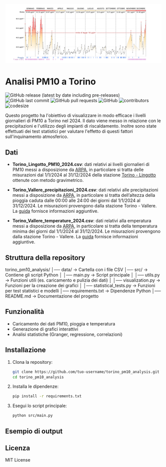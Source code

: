 
![](chart.png)

# Analisi PM10 a Torino

![GitHub release (latest by date including pre-releases)](https://img.shields.io/github/v/release/alriss/torino_pm10_analysis?include_prereleases)
![GitHub last commit](https://img.shields.io/github/last-commit/alriss/torino_pm10_analysis)
![GitHub pull requests](https://img.shields.io/github/issues-pr/alriss/torino_pm10_analysis)
![GitHub](https://img.shields.io/github/license/alriss/torino_pm10_analysis)
![contributors](https://img.shields.io/github/contributors/alriss/torino_pm10_analysis) 
![codesize](https://img.shields.io/github/languages/code-size/alriss/torino_pm10_analysise) 

Questo progetto ha l'obiettivo di visualizzare in modo efficace i livelli giornalieri di PM10 a Torino nel 2024. Il dato viene messo in relazione con le precipitazioni e l'utilizzo degli impianti di riscaldamento. Inoltre sono state effettuati dei test statistici per valutare l'effetto di questi fattori sull'inquinamento atmosferico.

## Dati

- **Torino_Lingotto_PM10_2024.csv**: dati relativi ai livelli giornalieri di PM10 messi a disposizione da [ARPA](https://aria.ambiente.piemonte.it/qualita-aria/dati), in particolare si tratta delle misurazioni dal 1/1/2024 al 31/12/2024 della stazione [Torino - Lingotto](https://webgis.arpa.piemonte.it/secure_apps/qualita_aria/dati_anagrafici/index.php?NUMCODICE=001272-806) ottenute con metodo gravimetrico.

- **Torino_Vallere_precipitazioni_2024.csv**: dati relativi alle precipitazioni messi a disposizione da [ARPA](https://www.arpa.piemonte.it/rischi_naturali/snippets_arpa_graphs/dati_giornalieri_meteo/?statid=PIE-001272-904-2001-05-17&param=P), in particolare si tratta  dell’altezza della pioggia caduta dalle 00:00 alle 24:00 dei giorni dal 1/1/2024 al 31/12/2024. Le misurazioni provengono dalla stazione Torino - Vallere. La [guida](https://www.arpa.piemonte.it/rischi_naturali/document/Guida_alla_lettura_dati_meteo_-_Banca_Dati_Storica.pdf) fornisce informazioni aggiuntive.

- **Torino_Vallere_temperature_2024.csv**: dati relativi alla emperatura messi a disposizione da [ARPA](https://www.arpa.piemonte.it/rischi_naturali/snippets_arpa_graphs/dati_giornalieri_meteo/?statid=PIE-001272-904-2001-05-17&param=T), in particolare si tratta  della temperatura minima dei giorni dal 1/1/2024 al 31/12/2024. Le misurazioni provengono dalla stazione Torino - Vallere. La [guida](https://www.arpa.piemonte.it/rischi_naturali/document/Guida_alla_lettura_dati_meteo_-_Banca_Dati_Storica.pdf) fornisce informazioni aggiuntive. 

## Struttura della repository

torino_pm10_analysis/
│── data/                      -> Cartella con i file CSV
│── src/                       -> Contiene gli script Python
│   │── main.py                -> Script principale
│   │── utils.py               -> Funzioni utili (es. caricamento e pulizia dei dati)
│   │── visualization.py       -> Funzioni per la creazione dei grafici
│   │── statistical_tests.py   -> Funzioni per test statistici e modelli
│── requirements.txt           -> Dipendenze Python
│── README.md                  -> Documentazione del progetto

## Funzionalità
- Caricamento dei dati PM10, pioggia e temperatura
- Generazione di grafici interattivi
- Analisi statistiche (Granger, regressione, correlazioni)

## Installazione
1. Clona la repository:
   ```bash
   git clone https://github.com/tuo-username/torino_pm10_analysis.git
   cd torino_pm10_analysis
2. Installa le dipendenze:
   ```bash
   pip install -r requirements.txt
3. Esegui lo script principale:
   ```bash
   python src/main.py

## Esempio di output


## Licenza
MIT License
